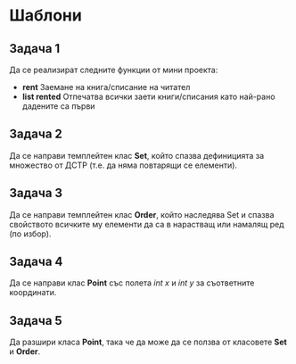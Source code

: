 # Шаблони

## Задача 1 
Да се реализират следните функции от мини проекта:

* __rent__	Заемане на книга/списание на читател
* __list rented__	Отпечатва всички заети книги/списания като най-рано дадените са първи

## Задача 2
Да се направи темплейтен клас __Set__, който спазва дефиницията за множество от ДСТР (т.е. да няма повтарящи се елементи).

## Задача 3
Да се направи темплейтен клас __Order__, който наследява Set и спазва свойството всичките му елементи да са в нарастващ или намалящ ред (по избор).

## Задача 4
Да се направи клас __Point__ със полета _int x_ и _int y_ за съответните координати.

## Задача 5
Да разшири класа __Point__, така че да може да се ползва от класовете __Set__ и __Order__.
